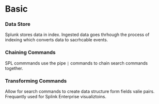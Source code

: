 # Basic

### Data Store

Splunk stores data in index. Ingested data goes thrhough the process of indexing which converts data to sacrhcable events.

### Chaining Commands
SPL commmands use the pipe `|` commands to chain search commands together.

### Transforming Commands
Allow for search commands to create data structure form fields valie pairs. Frequantly used for Splink Enterprise visualiztoins.
